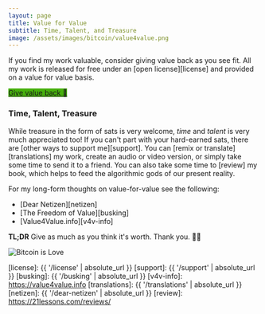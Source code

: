 ```yaml
---
layout: page
title: Value for Value
subtitle: Time, Talent, and Treasure
image: /assets/images/bitcoin/value4value.png
---
```


If you find my work valuable, consider giving value back as you see
fit. All my work is released for free under an [open license][license] and
provided on a value for value basis.

<div class="action-buttons">
  <div class="button button-blue button-medium">
    <a style="background-color: #46B00C;" href="https://ts.dergigi.com/api/v1/invoices?storeId=3WkiYEG5DaQv7Ak5M2UjUi1pe5FFTPyNF1yAE9CVLNJn&orderId=value&checkoutDesc=Value+for+Value%3A+Give+as+much+as+it+is+worth+to+you.&currency=USD">
      Give value back 💸
    </a>
  </div>
</div>

### Time, Talent, Treasure

While treasure in the form of sats is very welcome, *time* and *talent* is very
much appreciated too!  If you can't part with your hard-earned sats, there are
[other ways to support me][support]. You can [remix or translate][translations]
my work, create an audio or video version, or simply take some time to send it
to a friend. You can also take some time to [review] my book, which helps to
feed the algorithmic gods of our present reality.

For my long-form thoughts on value-for-value see the following:

- [Dear Netizen][netizen]
- [The Freedom of Value][busking]
- [Value4Value.info][v4v-info]

**TL;DR** Give as much as you think it's worth. Thank you. 🙏🧡

![Bitcoin is Love](/assets/images/bitcoin/bitcoin-is-love.png)


[license]: {{ '/license' | absolute_url }}
[support]: {{ '/support' | absolute_url }}
[busking]: {{ '/busking' | absolute_url }}
[v4v-info]: https://value4value.info
[translations]: {{ '/translations' | absolute_url }}
[netizen]: {{ '/dear-netizen' | absolute_url }}
[review]: https://21lessons.com/reviews/
